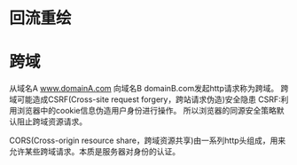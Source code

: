 # 回流重绘

# 跨域
从域名A www.domainA.com 向域名B domainB.com发起http请求称为跨域。
跨域可能造成CSRF(Cross-site request forgery，跨站请求伪造)安全隐患
CSRF:利用浏览器中的cookie信息伪造用户身份进行操作。
所以浏览器的同源安全策略默认阻止跨域资源请求。

CORS(Cross-origin resource share，跨域资源共享)由一系列http头组成，用来允许某些跨域请求。本质是服务器对身份的认证。
